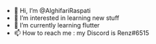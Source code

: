- 👋 Hi, I’m @AlghifariRaspati
- 👀 I’m interested in learning new stuff
- 🌱 I’m currently learning flutter
- 📫 How to reach me : my Discord is Renz#6515

<!---
AlghifariRaspati/AlghifariRaspati is a ✨ special ✨ repository because its `README.md` (this file) appears on your GitHub profile.
You can click the Preview link to take a look at your changes.
--->
